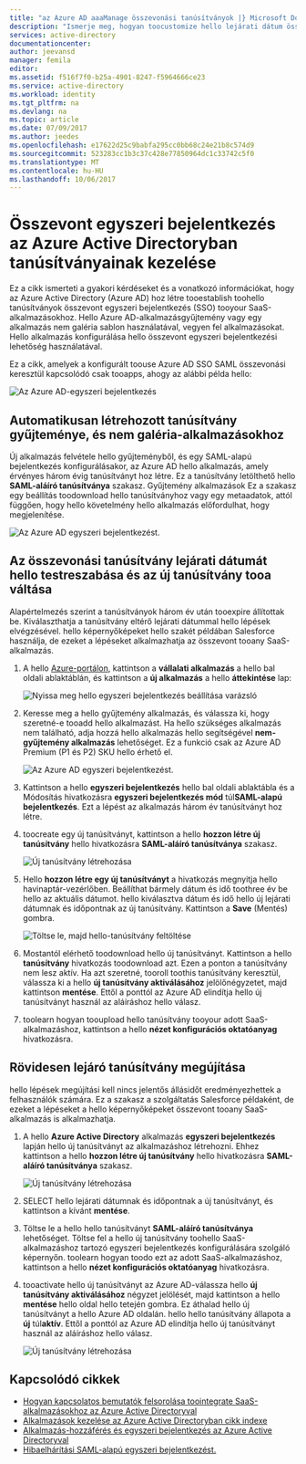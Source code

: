 ```yaml
---
title: "az Azure AD aaaManage összevonási tanúsítványok |} Microsoft Docs"
description: "Ismerje meg, hogyan toocustomize hello lejárati dátum összevonási tanúsítványait, és hogyan toorenew tanúsítványokat, amelyeket hamarosan lejár."
services: active-directory
documentationcenter: 
author: jeevansd
manager: femila
editor: 
ms.assetid: f516f7f0-b25a-4901-8247-f5964666ce23
ms.service: active-directory
ms.workload: identity
ms.tgt_pltfrm: na
ms.devlang: na
ms.topic: article
ms.date: 07/09/2017
ms.author: jeedes
ms.openlocfilehash: e17622d25c9babfa295cc0bb68c24e21b8c574d9
ms.sourcegitcommit: 523283cc1b3c37c428e77850964dc1c33742c5f0
ms.translationtype: MT
ms.contentlocale: hu-HU
ms.lasthandoff: 10/06/2017
---
```

# <a name="manage-certificates-for-federated-single-sign-on-in-azure-active-directory"></a>Összevont egyszeri bejelentkezés az Azure Active Directoryban tanúsítványainak kezelése
Ez a cikk ismerteti a gyakori kérdéseket és a vonatkozó információkat, hogy az Azure Active Directory (Azure AD) hoz létre tooestablish toohello tanúsítványok összevont egyszeri bejelentkezés (SSO) tooyour SaaS-alkalmazásokhoz. Hello Azure AD-alkalmazásgyűjtemény vagy egy alkalmazás nem galéria sablon használatával, vegyen fel alkalmazásokat. Hello alkalmazás konfigurálása hello összevont egyszeri bejelentkezési lehetőség használatával.

Ez a cikk, amelyek a konfigurált toouse Azure AD SSO SAML összevonási keresztül kapcsolódó csak tooapps, ahogy az alábbi példa hello:

![Az Azure AD-egyszeri bejelentkezés](./media/active-directory-sso-certs/saml_sso.PNG)

## <a name="auto-generated-certificate-for-gallery-and-non-gallery-applications"></a>Automatikusan létrehozott tanúsítvány gyűjteménye, és nem galéria-alkalmazásokhoz
Új alkalmazás felvétele hello gyűjteményből, és egy SAML-alapú bejelentkezés konfigurálásakor, az Azure AD hello alkalmazás, amely érvényes három évig tanúsítványt hoz létre. Ez a tanúsítvány letölthető hello **SAML-aláíró tanúsítványa** szakasz. Gyűjtemény alkalmazások Ez a szakasz egy beállítás toodownload hello tanúsítványhoz vagy egy metaadatok, attól függően, hogy hello követelmény hello alkalmazás előfordulhat, hogy megjelenítése.

![Az Azure AD egyszeri bejelentkezést.](./media/active-directory-sso-certs/saml_certificate_download.png)

## <a name="customize-hello-expiration-date-for-your-federation-certificate-and-roll-it-over-tooa-new-certificate"></a>Az összevonási tanúsítvány lejárati dátumát hello testreszabása és az új tanúsítvány tooa váltása
Alapértelmezés szerint a tanúsítványok három év után tooexpire állítottak be. Kiválaszthatja a tanúsítvány eltérő lejárati dátummal hello lépések elvégzésével.
hello képernyőképeket hello szakét példában Salesforce használja, de ezeket a lépéseket alkalmazhatja az összevont tooany SaaS-alkalmazás.

1. A hello [Azure-portálon](https://aad.portal.azure.com), kattintson a **vállalati alkalmazás** a hello bal oldali ablaktáblán, és kattintson a **új alkalmazás** a hello **áttekintése** lap:

   ![Nyissa meg hello egyszeri bejelentkezés beállítása varázsló](./media/active-directory-sso-certs/enterprise_application_new_application.png)

2. Keresse meg a hello gyűjtemény alkalmazás, és válassza ki, hogy szeretné-e tooadd hello alkalmazást. Ha hello szükséges alkalmazás nem található, adja hozzá hello alkalmazás hello segítségével **nem-gyűjtemény alkalmazás** lehetőséget. Ez a funkció csak az Azure AD Premium (P1 és P2) SKU hello érhető el.

    ![Az Azure AD egyszeri bejelentkezést.](./media/active-directory-sso-certs/add_gallery_application.png)

3. Kattintson a hello **egyszeri bejelentkezés** hello bal oldali ablaktábla és a Módosítás hivatkozásra **egyszeri bejelentkezés mód** túl**SAML-alapú bejelentkezés**. Ezt a lépést az alkalmazás három év tanúsítványt hoz létre.

4. toocreate egy új tanúsítványt, kattintson a hello **hozzon létre új tanúsítvány** hello hivatkozásra **SAML-aláíró tanúsítványa** szakasz.

    ![Új tanúsítvány létrehozása](./media/active-directory-sso-certs/create_new_certficate.png)

5. Hello **hozzon létre egy új tanúsítványt** a hivatkozás megnyitja hello havinaptár-vezérlőben. Beállíthat bármely dátum és idő toothree év be hello az aktuális dátumot. hello kiválasztva dátum és idő hello új lejárati dátumnak és időpontnak az új tanúsítvány. Kattintson a **Save** (Mentés) gombra.

    ![Töltse le, majd hello-tanúsítvány feltöltése](./media/active-directory-sso-certs/certifcate_date_selection.PNG)

6. Mostantól elérhető toodownload hello új tanúsítványt. Kattintson a hello **tanúsítvány** hivatkozás toodownload azt. Ezen a ponton a tanúsítvány nem lesz aktív. Ha azt szeretné, tooroll toothis tanúsítvány keresztül, válassza ki a hello **új tanúsítvány aktiválásához** jelölőnégyzetet, majd kattintson **mentése**. Ettől a ponttól az Azure AD elindítja hello új tanúsítványt használ az aláíráshoz hello válasz.

7.  toolearn hogyan tooupload hello tanúsítvány tooyour adott SaaS-alkalmazáshoz, kattintson a hello **nézet konfigurációs oktatóanyag** hivatkozásra.

## <a name="renew-a-certificate-that-will-soon-expire"></a>Rövidesen lejáró tanúsítvány megújítása
hello lépések megújítási kell nincs jelentős állásidőt eredményezhettek a felhasználók számára. Ez a szakasz a szolgáltatás Salesforce példaként, de ezeket a lépéseket a hello képernyőképeket összevont tooany SaaS-alkalmazás is alkalmazhatja.

1. A hello **Azure Active Directory** alkalmazás **egyszeri bejelentkezés** lapján hello új tanúsítványt az alkalmazáshoz létrehozni. Ehhez kattintson a hello **hozzon létre új tanúsítvány** hello hivatkozásra **SAML-aláíró tanúsítványa** szakasz.

    ![Új tanúsítvány létrehozása](./media/active-directory-sso-certs/create_new_certficate.png)

2. SELECT hello lejárati dátumnak és időpontnak a új tanúsítványt, és kattintson a kívánt **mentése**.

3. Töltse le a hello hello tanúsítványt **SAML-aláíró tanúsítványa** lehetőséget. Töltse fel a hello új tanúsítvány toohello SaaS-alkalmazáshoz tartozó egyszeri bejelentkezés konfigurálására szolgáló képernyőn. toolearn hogyan toodo ezt az adott SaaS-alkalmazáshoz, kattintson a hello **nézet konfigurációs oktatóanyag** hivatkozásra.
   
4. tooactivate hello új tanúsítványt az Azure AD-válassza hello **új tanúsítvány aktiválásához** négyzet jelölését, majd kattintson a hello **mentése** hello oldal hello tetején gombra. Ez áthalad hello új tanúsítványt a hello Azure AD oldalán. hello hello tanúsítvány állapota a **új** túl**aktív**. Ettől a ponttól az Azure AD elindítja hello új tanúsítványt használ az aláíráshoz hello válasz. 
   
    ![Új tanúsítvány létrehozása](./media/active-directory-sso-certs/new_certificate_download.png)

## <a name="related-articles"></a>Kapcsolódó cikkek
* [Hogyan kapcsolatos bemutatók felsorolása toointegrate SaaS-alkalmazásokhoz az Azure Active Directoryval](active-directory-saas-tutorial-list.md)
* [Alkalmazások kezelése az Azure Active Directoryban cikk indexe](active-directory-apps-index.md)
* [Alkalmazás-hozzáférés és egyszeri bejelentkezés az Azure Active Directoryval](active-directory-appssoaccess-whatis.md)
* [Hibaelhárítási SAML-alapú egyszeri bejelentkezést.](active-directory-saml-debugging.md)
